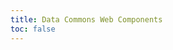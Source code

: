 ```yaml
---
title: Data Commons Web Components
toc: false
---
```


<!DOCTYPE html>
<html>
  <head>
    <!-- https://gist.github.com/dwnoble/9e3ac88e162248f849dd276ff5895ad0 -->
    <meta charset="UTF-8" />
    <meta name="viewport" content="width=device-width, initial-scale=1.0" />
    <link
      href="https://fonts.cdnfonts.com/css/museo-sans-rounded"
      rel="stylesheet"
    />
    <link
      rel="stylesheet"
      href="https://cdnjs.cloudflare.com/ajax/libs/bootstrap/4.6.2/css/bootstrap.min.css"
    />
    <script src="https://cdnjs.cloudflare.com/ajax/libs/lodash.js/4.17.21/lodash.min.js"></script>
    <script src="https://cdnjs.cloudflare.com/ajax/libs/jquery/3.7.0/jquery.min.js"></script>
    <script src="https://cdnjs.cloudflare.com/ajax/libs/bootstrap/4.6.2/js/bootstrap.min.js"></script>
    <script src="https://datacommons.org/datacommons.js"></script>
    <script>
      function refreshPlot(targetId, targetAttr) {
        var $el = $("#" + targetId);
        var $webComponent = $("#" + targetId);
        $webComponent.attr(targetAttr, $el.val());
        if (targetAttr === "variable") {
          $webComponent.attr("title", $el.val());
        }
      }

      $(document).ready(function () {
        $(".refresh-btn").on("click", function (e) {
          var $el = $(e.currentTarget);
          var targetId = $el.data("target-id");
          var targetAttr = $el.data("target-attr");
          refreshPlot(targetId, targetAttr);
        });
      });
    </script>
  </head>
  <body>
    <nav class="navbar navbar-expand-lg navbar-light bg-light">
      <div class="container">
        <a class="navbar-brand" href="#">Datacommons JS Embedded Charts</a>
      </div>
    </nav>
    <div class="container">
      <!-- Web component example -->
      <h2>Map Web Components</h2>
      <div class="row">
        <div class="col col-6">
          <datacommons-map
            id="map1"
            header="Count_Person"
            parentPlace="country/USA"
            childPlaceType="State"
            variable="Count_Person"
          ></datacommons-map>
          <form class="mt-3">
            <div class="form-group">
              <input
                type="text"
                class="form-control map-control"
                data-target-id="map1"
                data-target-attr="place"
                placeholder="Place DCID"
                value="country/USA"
              />
            </div>
            <div class="form-group">
              <input
                type="text"
                class="form-control map-control"
                data-target-id="map1"
                data-target-attr="childPlaceType"
                placeholder="Enclosed Place Type (e.g., State, EurostatNUTS1)"
                value="State"
              />
            </div>
            <div class="form-group">
              <input
                type="text"
                class="form-control map-control"
                data-target-id="map1"
                data-target-attr="variable"
                placeholder="Statistical Variable DCID"
                value="Count_Person"
              />
            </div>
            <button
              type="button"
              class="btn btn-primary refresh-btn"
              data-target-id="map1"
              data-target-attr="variable"
            >
              Refresh Plot
            </button>
          </form>
        </div>
      </div>
      <div class="row mt-4">
        <div class="col col-4">
          <h5>Example stat vars</h5>
          <ul>
            <li>Count_Person</li>
            <li>Count_Person_PerArea</li>
            <li>LifeExpectancy_Person</li>
          </ul>
        </div>
        <div class="col col-4">
          <h5>Example country DCIDs</h5>
          <ul>
            <li>country/USA</li>
            <li>country/GBR</li>
            <li>country/FRA</li>
            <li>country/DEU</li>
            <li>geoId/12 (Florida)</li>
            <li>geoId/15 (Hawaii)</li>
            <li>Earth</li>
          </ul>
        </div>
        <div class="col col-4">
          <h5>Example enclosed place</h5>
          <ul>
            <li>State</li>
            <li>County</li>
            <li>City</li>
            <li>EurostatNUTS1</li>
            <li>EurostatNUTS2</li>
          </ul>
        </div>
      </div>
    </div>
  </body>
</html>
